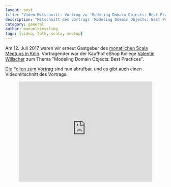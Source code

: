 ```yaml
---
layout: post
title: "Video-Mitschnitt: Vortrag zu 'Modeling Domain Objects: Best Practices'"
description: "Mitschnitt des Vortrags 'Modeling Domain Objects: Best Practices' beim Scala Meetup Cologne Juli 2017."
category: general
author: manuelkiessling
tags: [video, talk, scala, meetup]
---
```


<p>
    Am 12. Juli 2017 waren wir erneut Gastgeber des <a href="https://www.meetup.com/de-DE/Scala-User-Group-Koln-Bonn/">monatlichen Scala Meetups in Köln</a>. Vortragender war der Kaufhof eShop Kollege <a href="https://github.com/valenterry">Valentin Willscher</a> zum Thema "Modeling Domain Objects: Best Practices".
</p>
<p>
    <a href="http://valentin.willscher.de/presentations/tagged-types-introduction">Die Folien zum Vortrag</a> sind nun abrufbar, und es gibt auch einen
    Videomitschnitt des Vortrags:
</p>

<center>
<iframe width="420" height="315" src="https://www.youtube.com/embed/xkVjuNGQ_NI" frameborder="0" allowfullscreen></iframe>
</center>

<br clear="all">